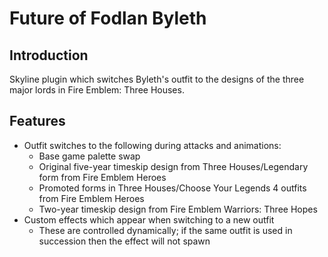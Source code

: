 # Future of Fodlan Byleth
## Introduction

Skyline plugin which switches Byleth's outfit to the designs of the three major lords in Fire Emblem: Three Houses.

## Features
* Outfit switches to the following during attacks and animations:
  * Base game palette swap
  * Original five-year timeskip design from Three Houses/Legendary form from Fire Emblem Heroes
  * Promoted forms in Three Houses/Choose Your Legends 4 outfits from Fire Emblem Heroes
  * Two-year timeskip design from Fire Emblem Warriors: Three Hopes
* Custom effects which appear when switching to a new outfit
  * These are controlled dynamically; if the same outfit is used in succession then the effect will not spawn
